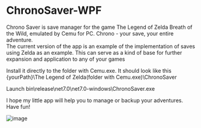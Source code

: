 # ChronoSaver-WPF
Chrono Saver is save manager for the game The Legend of Zelda Breath of the Wild, emulated by Cemu for PC. Chrono - your save, your entire adventure.  
The current version of the app is an example of the implementation of saves using Zelda as an example. This can serve as a kind of base for further expansion and application to any of your games

Install it directly to the folder with Cemu.exe. It should look like this {yourPath}\The Legend of Zelda(folder with Cemu.exe)\ChronoSaver  

Launch bin\release\net7.0\net7.0-windows\ChronoSaver.exe

I hope my little app will help you to manage or backup your adventures. Have fun!

![image](https://github.com/Guulik/ChronoSaver-WPF/assets/91094910/b81fb4c5-c511-46b0-bc9d-12e015b1533e)
